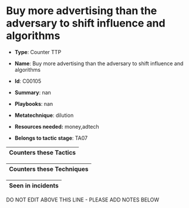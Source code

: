 # Buy more advertising than the adversary to shift influence and algorithms

* **Type**: Counter TTP

* **Name**: Buy more advertising than the adversary to shift influence and algorithms

* **Id**: C00105

* **Summary**: nan

* **Playbooks**: nan

* **Metatechnique**: dilution

* **Resources needed:** money,adtech

* **Belongs to tactic stage**: TA07


| Counters these Tactics |
| ---------------------- |



| Counters these Techniques |
| ------------------------- |



| Seen in incidents |
| ----------------- |


DO NOT EDIT ABOVE THIS LINE - PLEASE ADD NOTES BELOW